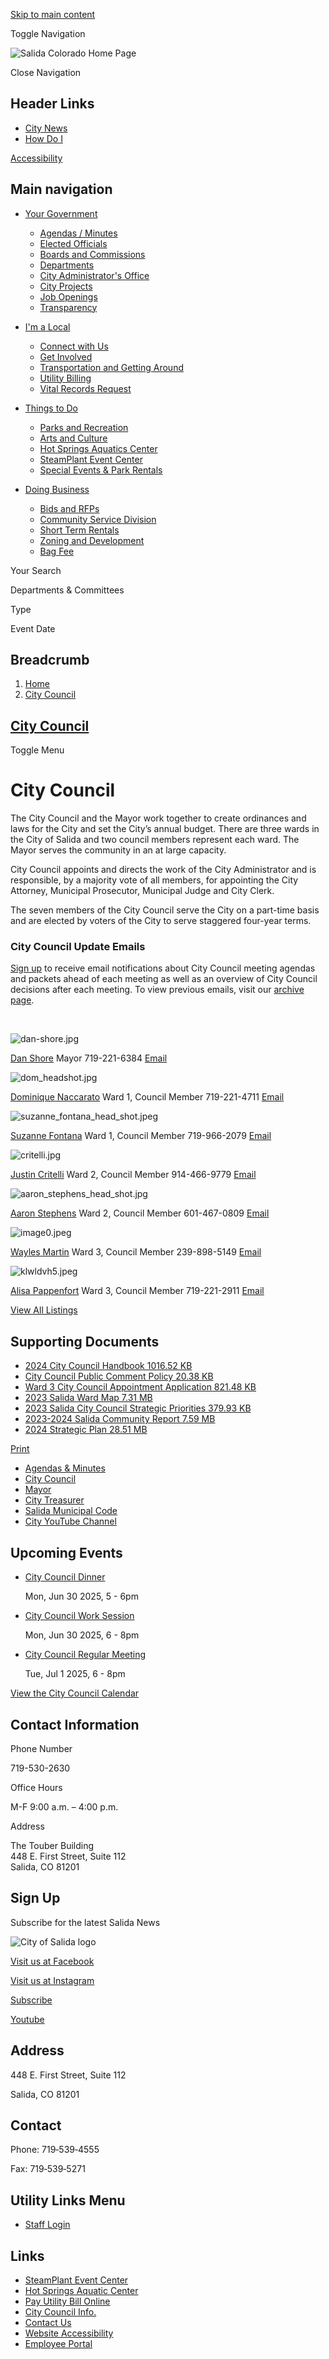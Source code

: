 [Skip to main content](https://www.cityofsalida.com/elected-citycouncil/page/city-council/)

Toggle Navigation

![Salida Colorado Home Page](https://www.cityofsalida.com/themes/custom/salidaco/salidaco_theme/logo.png)

Close Navigation

## Header Links

- [City News](https://www.cityofsalida.com/administration/page/city-news "City News")
- [How Do I](https://www.cityofsalida.com/administration/page/how-do-i)

[Accessibility](https://www.cityofsalida.com/administration/page/accessibility-resources)

## Main navigation

- [Your Government](https://www.cityofsalida.com/your-government)
  
  - [Agendas / Minutes](https://www.cityofsalida.com/meetings)
  - [Elected Officials](https://www.cityofsalida.com/elected "Elected Officials")
  - [Boards and Commissions](https://www.cityofsalida.com/bc "Boards and Commissions")
  - [Departments](https://cityofsalida.com/administration/page/departments "City Departments")
  - [City Administrator's Office](https://www.cityofsalida.com/administration/page/city-administrators-office "City Administrator's Office")
  - [City Projects](https://www.cityofsalida.com/administration/page/city-projects "City Projects")
  - [Job Openings](https://www.cityofsalida.com/jobs)
  - [Transparency](https://www.cityofsalida.com/administration/page/transparency "Transparency")
- [I'm a Local](https://www.cityofsalida.com/community)
  
  - [Connect with Us](https://www.cityofsalida.com/community/page/connect-us)
  - [Get Involved](https://www.cityofsalida.com/community/page/get-involved "Get Involved")
  - [Transportation and Getting Around](https://www.cityofsalida.com/community/page/transportation-and-getting-around "Transportation and Getting Around")
  - [Utility Billing](https://www.cityofsalida.com/community/page/utility-billing "Utility Billing")
  - [Vital Records Request](https://www.cityofsalida.com/community/page/vital-records-request "Vital Records Request")
- [Things to Do](https://www.cityofsalida.com/things-to-do)
  
  - [Parks and Recreation](https://www.cityofsalida.com/parksrec "Parks and Recreation")
  - [Arts and Culture](https://www.cityofsalida.com/artsculture "Arts and Culture")
  - [Hot Springs Aquatics Center](https://www.cityofsalida.com/aquaticcenter)
  - [SteamPlant Event Center](https://www.cityofsalida.com/artsculture-steamplant "SteamPlant Event Center")
  - [Special Events &amp; Park Rentals](https://www.cityofsalida.com/parksrec/page/salida-special-events-and-park-or-facility-rentals "Events & Rentals")
- [Doing Business](https://www.cityofsalida.com/business)
  
  - [Bids and RFPs](https://www.cityofsalida.com/administration/page/bids-and-rfps "Bids and RFPs")
  - [Community Service Division](https://www.cityofsalida.com/police/page/community-service-division "Community Service Division")
  - [Short Term Rentals](https://www.cityofsalida.com/clerk/page/short-term-rentals "Short Term Rentals")
  - [Zoning and Development](https://www.cityofsalida.com/commdev/page/zoning-development "Zoning and Development")
  - [Bag Fee](https://www.cityofsalida.com/clerk/page/bag-fee)

Your Search

Departments &amp; Committees

Type

Event Date

## Breadcrumb

1. [Home](https://www.cityofsalida.com)
2. [City Council](https://www.cityofsalida.com/elected-citycouncil)

## [City Council](https://www.cityofsalida.com/elected-citycouncil)

Toggle Menu

# City Council

The City Council and the Mayor work together to create ordinances and laws for the City and set the City’s annual budget. There are three wards in the City of Salida and two council members represent each ward. The Mayor serves the community in an at large capacity.

City Council appoints and directs the work of the City Administrator and is responsible, by a majority vote of all members, for appointing the City Attorney, Municipal Prosecutor, Municipal Judge and City Clerk.

The seven members of the City Council serve the City on a part-time basis and are elected by voters of the City to serve staggered four-year terms. 

### City Council Update Emails

[Sign up](https://cityofsalida.us1.list-manage.com/subscribe?u=cf4281889a2d1df6d3be40537&id=c3e535dd62 "(opens in a new window)") to receive email notifications about City Council meeting agendas and packets ahead of each meeting as well as an overview of City Council decisions after each meeting. To view previous emails, visit our [archive page](https://us1.campaign-archive.com/home/?u=cf4281889a2d1df6d3be40537&id=c3e535dd62 "(opens in a new window)"). 

 

![](https://www.cityofsalida.com/sites/g/files/vyhlif12621/files/styles/directory_listings_body_4_column/public/media/elected-citycouncil/image/66/dan-shore.jpg?itok=b8p7XpYC "dan-shore.jpg")

[Dan Shore](https://www.cityofsalida.com/elected-citycouncil/directory-listing/dan-shore) Mayor 719-221-6384 [Email](https://www.cityofsalida.com/email-contact/node/7451/field_email/body_4_column_standard_photo "Email Dan  Shore (opens in a new window)")

![](https://www.cityofsalida.com/sites/g/files/vyhlif12621/files/styles/directory_listings_body_4_column/public/media/elected-citycouncil/image/21/dom_headshot.jpg?itok=U5kyLfLA "dom_headshot.jpg")

[Dominique Naccarato](https://www.cityofsalida.com/elected-citycouncil/directory-listing/dominique-naccarato) Ward 1, Council Member 719-221-4711 [Email](https://www.cityofsalida.com/email-contact/node/19330/field_email/body_4_column_standard_photo "(Email Dominique  Naccarato, opens in a new window)")

![](https://www.cityofsalida.com/sites/g/files/vyhlif12621/files/styles/directory_listings_body_4_column/public/media/elected-citycouncil/image/41/suzanne_fontana_head_shot.jpeg?itok=EF3hu6Bh "suzanne_fontana_head_shot.jpeg")

[Suzanne Fontana](https://www.cityofsalida.com/elected-citycouncil/directory-listing/suzanne-fontana-0) Ward 1, Council Member 719-966-2079 [Email](https://www.cityofsalida.com/email-contact/node/20370/field_email/body_4_column_standard_photo "Email Suzanne  Fontana (opens in a new window)")

![](https://www.cityofsalida.com/sites/g/files/vyhlif12621/files/styles/directory_listings_body_4_column/public/media/elected-citycouncil/image/46/critelli.jpg?itok=YMJjtEin "critelli.jpg")

[Justin Critelli](https://www.cityofsalida.com/elected-citycouncil/directory-listing/justin-critelli) Ward 2, Council Member 914-466-9779 [Email](https://www.cityofsalida.com/email-contact/node/7471/field_email/body_4_column_standard_photo "Email Justin Critelli (opens in a new window)")

![](https://www.cityofsalida.com/sites/g/files/vyhlif12621/files/styles/directory_listings_body_4_column/public/media/elected-citycouncil/image/36/aaron_stephens_head_shot.jpg?itok=MufDYV1d "aaron_stephens_head_shot.jpg")

[Aaron Stephens](https://www.cityofsalida.com/elected-citycouncil/directory-listing/aaron-stephens) Ward 2, Council Member 601-467-0809 [Email](https://www.cityofsalida.com/email-contact/node/7481/field_email/body_4_column_standard_photo "Email Aaron Stephens (opens in a new window)")

![](https://www.cityofsalida.com/sites/g/files/vyhlif12621/files/styles/directory_listings_body_4_column/public/media/elected-citycouncil/image/56/image0.jpeg?itok=CK9O_OT9 "image0.jpeg")

[Wayles Martin](https://www.cityofsalida.com/elected-citycouncil/directory-listing/wayles-martin) Ward 3, Council Member 239-898-5149 [Email](https://www.cityofsalida.com/email-contact/node/20564/field_email/body_4_column_standard_photo "(Email Wayles Martin, opens in a new window)")

![](https://www.cityofsalida.com/sites/g/files/vyhlif12621/files/styles/directory_listings_body_4_column/public/media/elected-citycouncil/image/61/klwldvh5.jpeg?itok=8NN7aq2o "klwldvh5.jpeg")

[Alisa Pappenfort](https://www.cityofsalida.com/elected-citycouncil/directory-listing/alisa-pappenfort) Ward 3, Council Member 719-221-2911 [Email](https://www.cityofsalida.com/email-contact/node/7501/field_email/body_4_column_standard_photo "Email Alisa Pappenfort (opens in a new window)")

[View All Listings](https://www.cityofsalida.com/directory)

## Supporting Documents

- [2024 City Council Handbook 1016.52 KB](https://www.cityofsalida.com/media/16021)
- [City Council Public Comment Policy 20.38 KB](https://www.cityofsalida.com/media/16026)
- [Ward 3 City Council Appointment Application 821.48 KB](https://www.cityofsalida.com/media/9636)
- [2023 Salida Ward Map 7.31 MB](https://www.cityofsalida.com/media/9641)
- [2023 Salida City Council Strategic Priorities 379.93 KB](https://www.cityofsalida.com/media/9646)
- [2023-2024 Salida Community Report 7.59 MB](https://www.cityofsalida.com/media/9651)
- [2024 Strategic Plan 28.51 MB](https://www.cityofsalida.com/media/16536)

[Print](https://www.cityofsalida.com/print/pdf/node/98)

- [Agendas &amp; Minutes](https://www.cityofsalida.com/meetings?field_smart_date_value_1=&field_smart_date_end_value=&combine=&department=All&boards-commissions=41156)
- [City Council](https://www.cityofsalida.com/elected-citycouncil/page/city-council)
- [Mayor](https://www.cityofsalida.com/elected/page/mayor)
- [City Treasurer](https://www.cityofsalida.com/elected/page/city-treasurer)
- [Salida Municipal Code](https://library.municode.com/co/salida/codes/code_of_ordinances "(opens in a new window)")
- [City YouTube Channel](https://www.youtube.com/channel/UCmmG6TTREbWPiGhQK_Jy1Ig "(opens in a new window)")

## Upcoming Events

- [City Council Dinner](https://www.cityofsalida.com/elected-citycouncil/page/city-council-dinner-35)
  
  Mon, Jun 30 2025, 5 - 6pm
- [City Council Work Session](https://www.cityofsalida.com/elected-citycouncil/page/city-council-work-session-0)
  
  Mon, Jun 30 2025, 6 - 8pm
- [City Council Regular Meeting](https://www.cityofsalida.com/elected-citycouncil/page/city-council-regular-meeting-1)
  
  Tue, Jul 1 2025, 6 - 8pm

[View the City Council Calendar](https://www.cityofsalida.com/calendar?boards-commissions=41156)

## Contact Information

Phone Number

719-530-2630

Office Hours

M-F 9:00 a.m. – 4:00 p.m.

Address

The Touber Building  
448 E. First Street, Suite 112  
Salida, CO 81201

## Sign Up

Subscribe for the latest Salida News

![City of Salida logo](https://www.cityofsalida.com/themes/custom/salidaco/salidaco_theme/dist/images/footer/logo-white.png)

[Visit us at Facebook](https://www.facebook.com/CityofSalida "(opens in a new window)")

[Visit us at Instagram](https://www.instagram.com/salidaparksandrec "(opens in a new window)")

[Subscribe](https://www.cityofsalida.com/administration/page/salida-standard-newsletter)

[Youtube](https://www.youtube.com/channel/UCmmG6TTREbWPiGhQK_Jy1Ig/videos "(opens in a new window)")

## Address

448 E. First Street, Suite 112

Salida, CO 81201

## Contact

Phone: 719‑539‑4555

Fax: 719‑539‑5271

## Utility Links Menu

- [Staff Login](https://www.cityofsalida.com/login?current=)

## Links

- [SteamPlant Event Center](https://www.cityofsalida.com/artsculture-steamPlant)
- [Hot Springs Aquatic Center](https://www.cityofsalida.com/aquaticcenter)
- [Pay Utility Bill Online](https://salidaco.municipalonlinepayments.com/salidaco/utilities "(opens in a new window)")
- [City Council Info.](https://www.cityofsalida.com/elected-citycouncil/page/city-council)
- [Contact Us](https://www.cityofsalida.com/contact-us)
- [Website Accessibility](https://www.cityofsalida.com/administration/page/website-accessibility)
- [Employee Portal](https://workforcenow.adp.com/public/index.htm "(opens in a new window)")